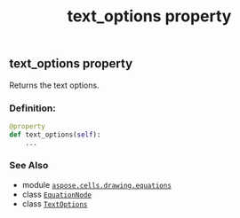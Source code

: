 ﻿---
title: text_options property
second_title: Aspose.Cells for Python via .NET API References
description: 
type: docs
weight: 200
url: /aspose.cells.drawing.equations/equationnode/text_options/
is_root: false
---

## text_options property


Returns the text options.
### Definition:
```python
@property
def text_options(self):
    ...
```

### See Also
* module [`aspose.cells.drawing.equations`](../../)
* class [`EquationNode`](/cells/python-net/aspose.cells.drawing.equations/equationnode)
* class [`TextOptions`](/cells/python-net/aspose.cells.drawing.texts/textoptions)
